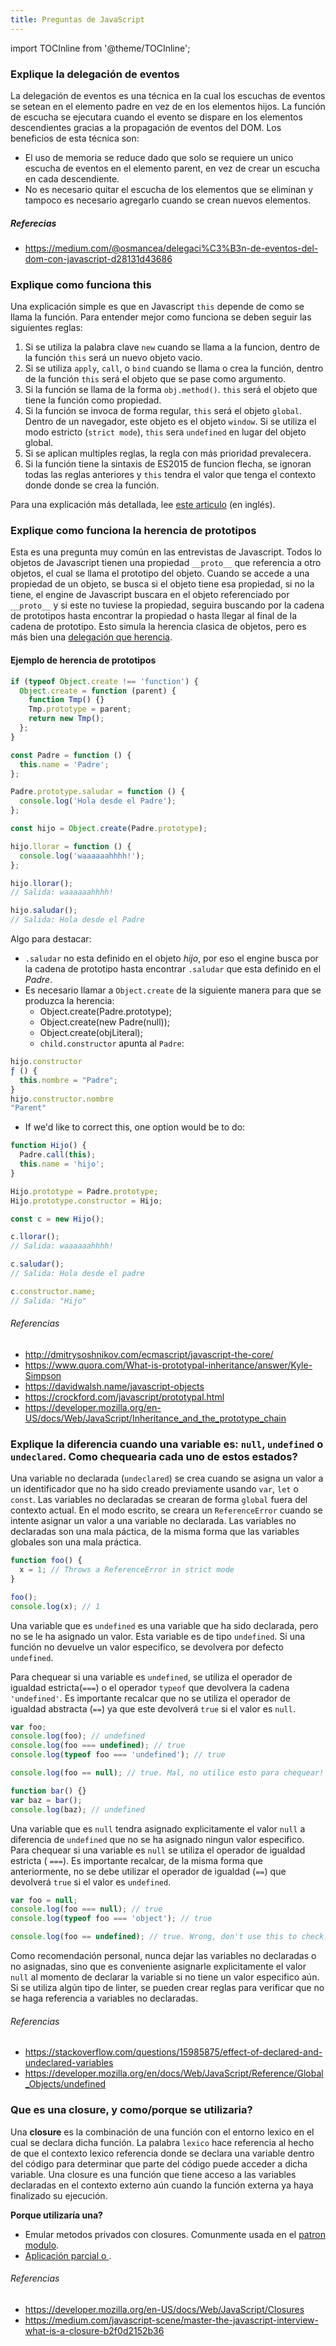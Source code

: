 ```yaml
---
title: Preguntas de JavaScript
---
```


import TOCInline from '@theme/TOCInline';

<TOCInline toc={toc} />

### Explique la delegación de eventos

La delegación de eventos es una técnica en la cual los escuchas de eventos se setean en el elemento padre en vez de en los elementos hijos. La función de escucha se ejecutara cuando el evento se dispare en los elementos descendientes gracias a la propagación de eventos del DOM. Los beneficios de esta técnica son:

- El uso de memoria se reduce dado que solo se requiere un unico escucha de eventos en el elemento parent, en vez de crear un escucha en cada descendiente.
- No es necesario quitar el escucha de los elementos que se eliminan y tampoco es necesario agregarlo cuando se crean nuevos elementos.

##### Referecias

- https://medium.com/@osmancea/delegaci%C3%B3n-de-eventos-del-dom-con-javascript-d28131d43686

### Explique como funciona this

Una explicación simple es que en Javascript `this` depende de como se llama la función. Para entender mejor como funciona se deben seguir las siguientes reglas:

1. Si se utiliza la palabra clave `new` cuando se llama a la funcion, dentro de la función `this` será un nuevo objeto vacio.
2. Si se utiliza `apply`, `call`, o `bind` cuando se llama o crea la función, dentro de la función `this` será el objeto que se pase como argumento.
3. Si la función se llama de la forma `obj.method()`. `this` será el objeto que tiene la función como propiedad.
4. Si la función se invoca de forma regular, `this` será el objeto `global`. Dentro de un navegador, este objeto es el objeto `window`. Si se utiliza el modo estricto (`strict mode`), `this` sera `undefined` en lugar del objeto global.
5. Si se aplican multiples reglas, la regla con más prioridad prevalecera.
6. Si la función tiene la sintaxis de ES2015 de funcion flecha, se ignoran todas las reglas anteriores y `this` tendra el valor que tenga el contexto donde donde se crea la función.

Para una explicación más detallada, lee [este articulo](https://codeburst.io/the-simple-rules-to-this-in-javascript-35d97f31bde3) (en inglés).

### Explique como funciona la herencia de prototipos

Esta es una pregunta muy común en las entrevistas de Javascript. Todos lo objetos de Javascript tienen una propiedad `__proto__` que referencia a otro objetos, el cual se llama el prototipo del objeto. Cuando se accede a una propiedad de un objeto, se busca si el objeto tiene esa propiedad, si no la tiene, el engine de Javascript buscara en el objeto referenciado por `__proto__` y si este no tuviese la propiedad, seguira buscando por la cadena de prototipos hasta encontrar la propiedad o hasta llegar al final de la cadena de prototipo. Esto simula la herencia clasica de objetos, pero es más bien una [ delegación que herencia](https://davidwalsh.name/javascript-objects).

#### Ejemplo de herencia de prototipos

```js
if (typeof Object.create !== 'function') {
  Object.create = function (parent) {
    function Tmp() {}
    Tmp.prototype = parent;
    return new Tmp();
  };
}

const Padre = function () {
  this.name = 'Padre';
};

Padre.prototype.saludar = function () {
  console.log('Hola desde el Padre');
};

const hijo = Object.create(Padre.prototype);

hijo.llorar = function () {
  console.log('waaaaaahhhh!');
};

hijo.llorar();
// Salida: waaaaaahhhh!

hijo.saludar();
// Salida: Hola desde el Padre
```

Algo para destacar:

- `.saludar` no esta definido en el objeto _hijo_, por eso el engine busca por la cadena de prototipo hasta encontrar `.saludar` que esta definido en el _Padre_.
- Es necesario llamar a `Object.create` de la siguiente manera para que se produzca la herencia:
  - Object.create(Padre.prototype);
  - Object.create(new Padre(null));
  - Object.create(objLiteral);
  - `child.constructor` apunta al `Padre`:

```js
hijo.constructor
ƒ () {
  this.nombre = "Padre";
}
hijo.constructor.nombre
"Parent"
```

- If we'd like to correct this, one option would be to do:

```js
function Hijo() {
  Padre.call(this);
  this.name = 'hijo';
}

Hijo.prototype = Padre.prototype;
Hijo.prototype.constructor = Hijo;

const c = new Hijo();

c.llorar();
// Salida: waaaaaahhhh!

c.saludar();
// Salida: Hola desde el padre

c.constructor.name;
// Salida: "Hijo"
```

###### Referencias

- http://dmitrysoshnikov.com/ecmascript/javascript-the-core/
- https://www.quora.com/What-is-prototypal-inheritance/answer/Kyle-Simpson
- https://davidwalsh.name/javascript-objects
- https://crockford.com/javascript/prototypal.html
- https://developer.mozilla.org/en-US/docs/Web/JavaScript/Inheritance_and_the_prototype_chain

### Explique la diferencia cuando una variable es: `null`, `undefined` o `undeclared`. Como chequearia cada uno de estos estados?

Una variable no declarada (`undeclared`) se crea cuando se asigna un valor a un identificador que no ha sido creado previamente usando `var`, `let` o `const`. Las variables no declaradas se crearan de forma `global` fuera del contexto actual. En el modo escrito, se creara un `ReferenceError` cuando se intente asignar un valor a una variable no declarada. Las variables no declaradas son una mala páctica, de la misma forma que las variables globales son una mala práctica.

```js
function foo() {
  x = 1; // Throws a ReferenceError in strict mode
}

foo();
console.log(x); // 1
```

Una variable que es `undefined` es una variable que ha sido declarada, pero no se le ha asignado un valor. Esta variable es de tipo `undefined`. Si una función no devuelve un valor especifico, se devolvera por defecto `undefined`.

Para chequear si una variable es `undefined`, se utiliza el operador de igualdad estricta(`===`) o el operador `typeof` que devolvera la cadena `'undefined'`. Es importante recalcar que no se utiliza el operador de igualdad abstracta (`==`) ya que este devolverá `true` si el valor es `null`.

```js
var foo;
console.log(foo); // undefined
console.log(foo === undefined); // true
console.log(typeof foo === 'undefined'); // true

console.log(foo == null); // true. Mal, no utilice esto para chequear!

function bar() {}
var baz = bar();
console.log(baz); // undefined
```

Una variable que es `null` tendra asignado explicitamente el valor `null` a diferencia de `undefined` que no se ha asignado ningun valor especifico. Para chequear si una variable es `null` se utiliza el operador de igualdad estricta ( `===`). Es importante recalcar, de la misma forma que anteriormente, no se debe utilizar el operador de igualdad (`==`) que devolverá `true` si el valor es `undefined`.

```js
var foo = null;
console.log(foo === null); // true
console.log(typeof foo === 'object'); // true

console.log(foo == undefined); // true. Wrong, don't use this to check!
```

Como recomendación personal, nunca dejar las variables no declaradas o no asignadas, sino que es conveniente asignarle explicitamente el valor `null` al momento de declarar la variable si no tiene un valor especifico aún. Si se utiliza algún tipo de linter, se pueden crear reglas para verificar que no se haga referencia a variables no declaradas.

###### Referencias

- https://stackoverflow.com/questions/15985875/effect-of-declared-and-undeclared-variables
- https://developer.mozilla.org/en/docs/Web/JavaScript/Reference/Global_Objects/undefined

### Que es una closure, y como/porque se utilizaria?

Una **closure** es la combinación de una función con el entorno lexico en el cual se declara dicha función. La palabra `lexico` hace referencia al hecho de que el contexto lexico referencia donde se declara una variable dentro del código para determinar que parte del código puede acceder a dicha variable. Una closure es una función que tiene acceso a las variables declaradas en el contexto externo aún cuando la función externa ya haya finalizado su ejecución.

**Porque utilizaría una?**

- Emular metodos privados con closures. Comunmente usada en el [patron modulo](https://addyosmani.com/resources/essentialjsdesignpatterns/book/#modulepatternjavascript).
- [Aplicación parcial o ](https://medium.com/javascript-scene/curry-or-partial-application-8150044c78b8#.l4b6l1i3x).

###### Referencias

- https://developer.mozilla.org/en-US/docs/Web/JavaScript/Closures
- https://medium.com/javascript-scene/master-the-javascript-interview-what-is-a-closure-b2f0d2152b36
